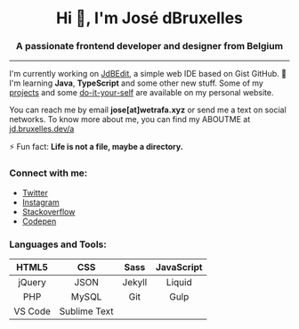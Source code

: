 <h1 align="center">Hi 👋, I'm José dBruxelles</h1>
<h3 align="center">A passionate frontend developer and designer from Belgium</h3>

---

I'm currently working on [JdBEdit](https://code.wetrafa.xyz), a simple web IDE based on Gist GitHub. 🌱 I'm learning **Java**, **TypeScript** and some other new stuff. Some of my [projects](https://jd.bruxelles.dev/projets) and some [do-it-your-self](https://jd.bruxelles.dev/w/) are available on my personal website.

You can reach me by email **jose[at]wetrafa.xyz** or send me a text on social networks. To know more about me, you can find my ABOUTME at [jd.bruxelles.dev/a](https://jd.bruxelles.dev/a)

⚡ Fun fact: **Life is not a file, maybe a directory.**

### Connect with me:

- [Twitter](https://twitter.com/jdbruxelles)
- [Instagram](https://instagram.com/jdbruxelles)
- [Stackoverflow](https://stackoverflow.com/users/8335367)
- [Codepen](https://codepen.io/jdbio)

### Languages and Tools:

| HTML5 | CSS | Sass | JavaScript |
|:-----------:|:-----------:|:-----------:|:-----------:|
| jQuery | JSON | Jekyll | Liquid |
| PHP | MySQL | Git | Gulp |
| VS Code | Sublime Text | | |

<!-- ### My most used languages on GitHub

![Top Langs](https://github-readme-stats.vercel.app/api/top-langs/?username=jdbruxelles&layout=compact&hide_title=true) -->

<!-- ### My wakatime stats for the last week

![My wakatime stats](https://github-readme-stats.vercel.app/api/wakatime?username=jdbruxelles&hide_title=true) -->
